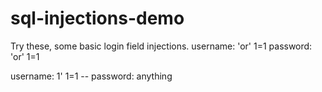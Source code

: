 # sql-injections-demo
Try these, some basic login field injections.
username: 'or' 1=1
password: 'or' 1=1

username: 1' 1=1 --
password: anything